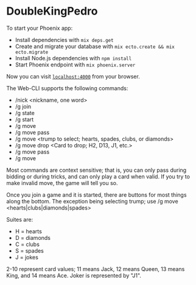 # DoubleKingPedro

To start your Phoenix app:

  * Install dependencies with `mix deps.get`
  * Create and migrate your database with `mix ecto.create && mix ecto.migrate`
  * Install Node.js dependencies with `npm install`
  * Start Phoenix endpoint with `mix phoenix.server`

Now you can visit [`localhost:4000`](http://localhost:4000) from your browser.

The Web-CLI supports the following commands:

  * /nick <nickname, one word>
  * /g <game name> join <team to join>
  * /g <game name> state
  * /g <game name> start
  * /g <game name> move <bid amount>
  * /g <game name> move pass
  * /g <game name> move <trump to select; hearts, spades, clubs, or diamonds>
  * /g <game name> move drop <Card to drop; H2, D13, J1, etc.>
  * /g <game name> move pass <Card to pass to your partner>
  * /g <game name> move <Card to play>

Most commands are context sensitive; that is, you can only pass during bidding or during tricks, and can only play a card when valid.
If you try to make invalid move, the game will tell you so.

Once you join a game and it is started, there are buttons for most things along the bottom.
The exception being selecting trump; use /g <game name> move <hearts|clubs|diamonds|spades>

Suites are:
  * H = hearts
  * D = diamonds
  * C = clubs
  * S = spades
  * J = jokes

2-10 represent card values; 11 means Jack, 12 means Queen, 13 means King, and 14 means Ace.
Joker is represented by "J1".
